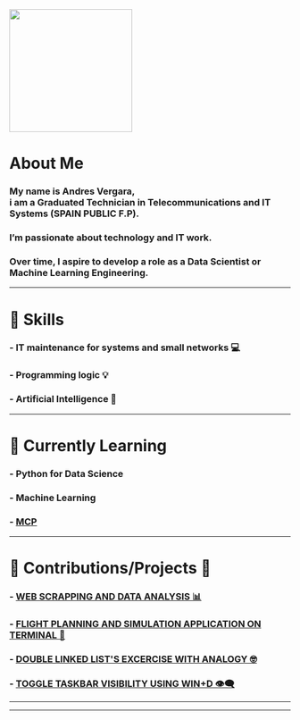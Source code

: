 
<img src="https://i.imgur.com/o5jNcoY.jpeg" height=220>

# About Me

### My name is Andres Vergara, </br> i am a Graduated Technician in Telecommunications and IT Systems (SPAIN PUBLIC F.P).  
### I’m passionate about technology and IT work.  
### Over time, I aspire to develop a role as a Data Scientist or Machine Learning Engineering.

---

# 🚀 Skills  
### - IT maintenance for systems and small networks 💻  
### - Programming logic 💡  
### - Artificial Intelligence 🧠  

---

# 🌱 Currently Learning  
### - Python for Data Science  
### - Machine Learning  
### - [MCP](https://github.com/cyanheads/git-mcp-server)


---

# 💼 Contributions/Projects 🐙  

### - **[WEB SCRAPPING AND DATA ANALYSIS 📊](https://github.com/anverpy/scraping-and-data-analysis)**  
### - **[FLIGHT PLANNING AND SIMULATION APPLICATION ON TERMINAL 🛫](https://github.com/anverpy/mission-planner)**  
### - **[DOUBLE LINKED LIST'S EXCERCISE WITH ANALOGY 🤓](https://github.com/anverpy/double-ll-creating-analogy)**  
###  - **[TOGGLE TASKBAR VISIBILITY USING WIN+D 👁️‍🗨️](https://github.com/anverpy/toggle-taskbar)**  

---
---


